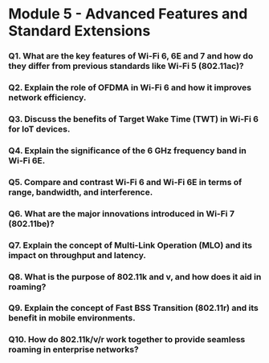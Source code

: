 # Module 5 - Advanced Features and Standard Extensions

### Q1. What are the key features of Wi-Fi 6, 6E and 7 and how do they differ from previous standards like Wi-Fi 5 (802.11ac)?

### Q2. Explain the role of OFDMA in Wi-Fi 6 and how it improves network efficiency.

### Q3. Discuss the benefits of Target Wake Time (TWT) in Wi-Fi 6 for IoT devices.

### Q4. Explain the significance of the 6 GHz frequency band in Wi-Fi 6E.

### Q5. Compare and contrast Wi-Fi 6 and Wi-Fi 6E in terms of range, bandwidth, and interference.

### Q6. What are the major innovations introduced in Wi-Fi 7 (802.11be)?

### Q7. Explain the concept of Multi-Link Operation (MLO) and its impact on throughput and latency.

### Q8. What is the purpose of 802.11k and v, and how does it aid in roaming?

### Q9. Explain the concept of Fast BSS Transition (802.11r) and its benefit in mobile environments.

### Q10. How do 802.11k/v/r work together to provide seamless roaming in enterprise networks?
